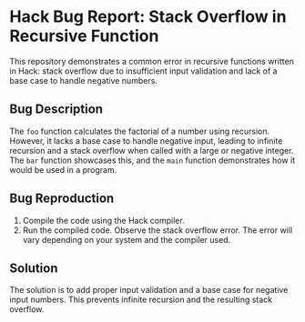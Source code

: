 # Hack Bug Report: Stack Overflow in Recursive Function

This repository demonstrates a common error in recursive functions written in Hack: stack overflow due to insufficient input validation and lack of a base case to handle negative numbers.

## Bug Description

The `foo` function calculates the factorial of a number using recursion.  However, it lacks a base case to handle negative input, leading to infinite recursion and a stack overflow when called with a large or negative integer. The `bar` function showcases this, and the `main` function demonstrates how it would be used in a program. 

## Bug Reproduction

1. Compile the code using the Hack compiler.
2. Run the compiled code. Observe the stack overflow error.  The error will vary depending on your system and the compiler used. 

## Solution

The solution is to add proper input validation and a base case for negative input numbers. This prevents infinite recursion and the resulting stack overflow.

